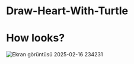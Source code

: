 # Draw-Heart-With-Turtle

<h1>How looks?</h1>

![Ekran görüntüsü 2025-02-16 234231](https://github.com/user-attachments/assets/522d0bc9-094b-4654-af93-ae48457b0b96)

